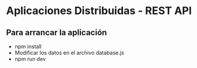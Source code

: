 # Aplicaciones Distribuidas - REST API

## Para arrancar la aplicación

* npm install
* Modificar los datos en el archivo database.js
* npm run dev